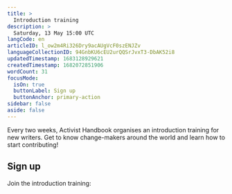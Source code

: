 ```yaml
---
title: >
  Introduction training
description: >
  Saturday, 13 May 15:00 UTC
langCode: en
articleID: l_ow2m4Ri326Dry9acAUgVcF0szENJZv
languageCollectionID: 94GnbKU6cEU2urQQSrJvxT3-DbAK52i8
updatedTimestamp: 1683128929621
createdTimestamp: 1682072851906
wordCount: 31
focusMode: 
  isOn: true
  buttonLabel: Sign up
  buttonAnchor: primary-action
sidebar: false
aside: false
---
```


Every two weeks, Activist Handbook organises an introduction training for new writers. Get to know change-makers around the world and learn how to start contributing!

<action-signup tags="newsletter,introduction-training" redirect="/next-steps/signup-introduction-training" buttonlabel="Sign up"><h2>Sign up</h2><p>Join the introduction training:</p></action-signup>